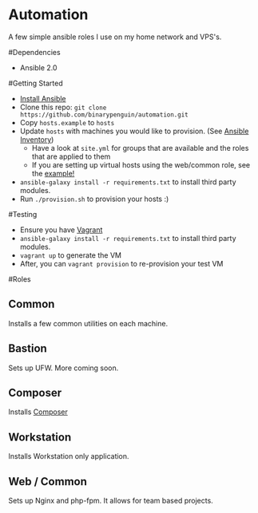 # Automation
A few simple ansible roles I use on my home network and VPS's.

#Dependencies
* Ansible 2.0

#Getting Started
* [Install Ansible](http://docs.ansible.com/ansible/intro_installation.html#latest-releases-via-apt-ubuntu)
* Clone this repo: ```git clone https://github.com/binarypenguin/automation.git```
* Copy ```hosts.example``` to ```hosts```
* Update ```hosts``` with machines you would like to provision. (See [Ansible Inventory](http://docs.ansible.com/ansible/intro_inventory.html))
  * Have a look at ```site.yml``` for groups that are available and the roles that are applied to them
  * If you are setting up virtual hosts using the web/common role, see the [example!](host_vars/example)
* ```ansible-galaxy install -r requirements.txt``` to install third party modules.
* Run ```./provision.sh``` to provision your hosts :)

#Testing
* Ensure you have [Vagrant](https://www.vagrantup.com/)
* ```ansible-galaxy install -r requirements.txt``` to install third party modules.
* ```vagrant up``` to generate the VM
* After, you can ```vagrant provision``` to re-provision your test VM

#Roles
## Common
Installs a few common utilities on each machine.

## Bastion
Sets up UFW. More coming soon.

## Composer
Installs [Composer](https://getcomposer.org/)

## Workstation
Installs Workstation only application.

## Web / Common
Sets up Nginx and php-fpm. It allows for team based projects.
